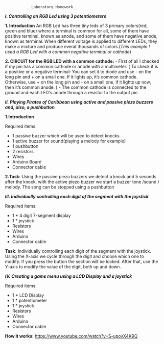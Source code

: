 
              __Laboratory Homework__
              
***I. Controlling an RGB Led using 3 potentiometers***

**1. Introduction**
  An RGB Led has three tiny leds of 3 primary colors(red, green and blue) where a terminal is common for all, some of them have positive terminal, known as anode, and some of them have negative anode, known as terminal. When different voltage is applied to different LEDs, they make a mixture and produce everal thousands of colors.(*This example I used a RGB Led with  a common negative terminal or cathode*)
  
**2. CIRCUIT for the RGB LED with a common cathode:**
    - First of all I checked if my pin has a common cathode or anode with a multimeter. ( To check if is a positive or a negative terminal: 
 You can set it to diode and use - on the long pin and + on a small one. If it lights up, it’s common cathode. Otherwise, use + on the long pin and - on a small one, if it lights up now, then it’s common anode. )
    - The common cathode is connected to the ground and each LED's anode through a resistor to the output pin
    
***II. Playing Pirates of Caribbean using active and passive piezo buzzers and, also, a pushbutton***<br>

**1.Introduction**<br>

Required items:
- 1 passive buzzer which will be used to detect knocks
- 1 active buzzer for sound(playing a melody for example)
- 1 pushbutton
- 2 resistors
- Wires
- Arduino Board
- Connector cable
    
**2.Task:**
Using the passive piezo buzzers we detect a knock and 5 seconds after the knock, with the active piezo buzzer we start a buzzer tone /sound / melody. The song can be stopped using a pushbutton


***III. Individually controlling each digit of the segment with the joystick***

Required items:
- 1 * 4 digit 7-segment display
- 1 * joystick
- Resistors
- Wires
- Arduino
- Connector cable

**Task:**
Individually controlling each digit of the segment with the joystick. Using the X-axis we cycle through the digit and choose which one to modify. If you press the button the section will be locked. After that, use the Y-axis to modify the value of the digit, both up and down.


***IV. Creating a game menu using a LCD Display and a joystick***

Required items:
- 1 * LCD Display
- 1 * potentiometer
- 1 * joystick
- Resistors
- Wires
- Arduino
- Connector cable

**How it works:**
https://www.youtube.com/watch?v=S-upovX4K9Q
